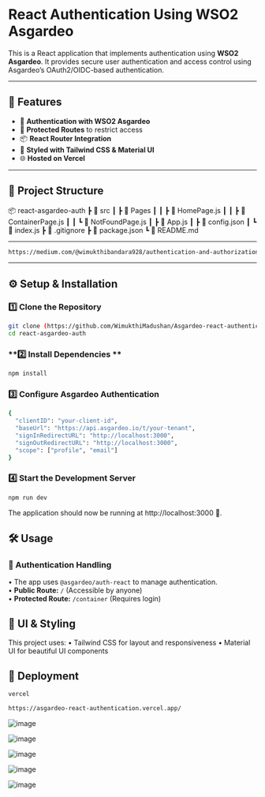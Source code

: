 # React Authentication Using WSO2 Asgardeo

This is a React application that implements authentication using **WSO2 Asgardeo**. It provides secure user authentication and access control using Asgardeo’s OAuth2/OIDC-based authentication.

---

## 🚀 Features
- 🔑 **Authentication with WSO2 Asgardeo**
- 🔐 **Protected Routes** to restrict access
- 📦 **React Router Integration**
- 🎨 **Styled with Tailwind CSS & Material UI**
- 🌐 **Hosted on Vercel**

---

## 📂 Project Structure
📦 react-asgardeo-auth ┣ 📂 src ┃ ┣ 📂 Pages ┃ ┃ ┣ 📜 HomePage.js ┃ ┃ ┣ 📜 ContainerPage.js ┃ ┃ ┗ 📜 NotFoundPage.js ┃ ┣ 📜 App.js ┃ ┣ 📜 config.json ┃ ┗ 📜 index.js ┣ 📜 .gitignore ┣ 📜 package.json ┗ 📜 README.md

---

```sh
https://medium.com/@wimukthibandara928/authentication-and-authorization-567b0c0690f3
```
---

## ⚙️ Setup & Installation
### **1️⃣ Clone the Repository**
```sh
git clone (https://github.com/WimukthiMadushan/Asgardeo-react-authentication.git)
cd react-asgardeo-auth
```
### **2️⃣ Install Dependencies ** 
```sh
npm install
```
### **3️⃣ Configure Asgardeo Authentication**
```sh
{
  "clientID": "your-client-id",
  "baseUrl": "https://api.asgardeo.io/t/your-tenant",
  "signInRedirectURL": "http://localhost:3000",
  "signOutRedirectURL": "http://localhost:3000",
  "scope": ["profile", "email"]
}
```

### **4️⃣ Start the Development Server**
```sh
npm run dev
```
The application should now be running at http://localhost:3000 🚀.

## 🛠️ Usage

### **🔹 Authentication Handling**
• The app uses `@asgardeo/auth-react` to manage authentication.  
• **Public Route:** `/` (Accessible by anyone)  
• **Protected Route:** `/container` (Requires login)  

## 🎨 UI & Styling
This project uses:
• Tailwind CSS for layout and responsiveness
• Material UI for beautiful UI components

## 📌 Deployment
```sh
vercel
```
```sh
https://asgardeo-react-authentication.vercel.app/
```

![image](https://github.com/user-attachments/assets/3e1525dd-cdaf-4d3f-8bfe-5f3af2ac2a03)

![image](https://github.com/user-attachments/assets/d316de27-2ec9-4da0-a8fd-2f2663290973)

![image](https://github.com/user-attachments/assets/bd58bf52-a30f-49a3-9f58-8d2aa4439749)

![image](https://github.com/user-attachments/assets/8c11c73f-a5c1-4fad-b2dc-31b940f9b84d)

![image](https://github.com/user-attachments/assets/9d4ccdc1-8694-44af-b8d3-d88e72919480)

